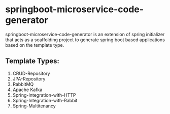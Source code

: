 # springboot-microservice-code-generator

springboot-microservice-code-generator is an extension of spring initializer that acts as a scaffolding project to generate spring boot based applications based on the template type.

## Template Types: 

1. CRUD-Repository
2. JPA-Repository
3. RabbitMQ
4. Apache Kafka
5. Spring-Integration-with-HTTP
6. Spring-Integration-with-Rabbit
7. Spring-Multitenancy

